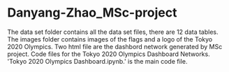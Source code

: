# Danyang-Zhao_MSc-project

 The data set folder contains all the data set files, there are 12 data tables.
 The images folder contains images of the flags and a logo of the Tokyo 2020 Olympics.
 Two html file are the dashbord network generated by MSc project.
 Code files for the Tokyo 2020 Olympics Dashboard Networks.
 'Tokyo 2020 Olympics Dashboard.ipynb.' is the main code file. 
